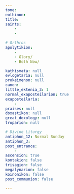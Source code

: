 ```yaml
---
tone: 
eothinon: 
title: 
saints:
    - 
    - 

# Orthros
apolytikion:
    - 
    - Glory/
    - Both Now/

kathismata: null
evlogetaria: null
prokeimenon: null
canon:
little_ektenia_3: 1
normal_exaposteilarion: true
exaposteilaria:
    - 
praises: null
doxastikon: null
great_doxology: null
troparion: null

# Divine Liturgy
antiphon_12: Normal Sunday
antiphon_3: 
post_entrance:
    - 
ascension: true
kontakion: false
trisagion: false
megalynarion: false
koinonikon: false
post_communion: false

---
```



